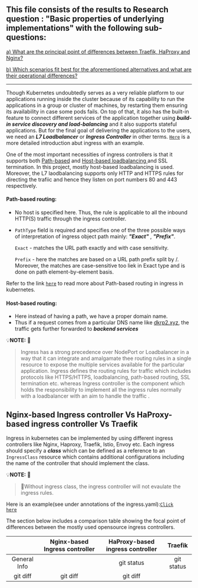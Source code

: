 ## This file consists of the results to Research question : "Basic properties of underlying implementations" with the following sub-questions:

<a href="https://github.com/dikshita-git/RP_Ingress_security-IPv4_and_IPv6/blob/main/K3s/Chapters/Results/5.1_Basic_properties_of_underlying_implementations.md#nginx-based-ingress-controller-vs-haproxy-based-ingress-controller-vs-traefik">a) What are the principal point of differences between Traefik, HaProxy and Nginx?</a>

<a href="">b) Which scenarios fit best for the aforementioned alternatives and what are their operational differences?</a>

***************************************************************************************************************************





Though Kubernetes undoubtedly serves as a very reliable platform to our applications running inside the cluster because of its capability to run the applications in a group or cluster of machines, by restarting them ensuring its availability in case some pods fails. On top of that, it also has the built-in feature to connect different services of the application  together using ***build-in service discovery and load-balancing*** and it also supports stateful applications. But for the final goal of delivering the applications to the users, we need an ***L7 Loadbalancer*** or ***Ingress Controller*** in other terms. <a href="https://github.com/dikshita-git/RP_Ingress_security-IPv4_and_IPv6/wiki/Ingress#introduction-to-ingress"><code>Here</code></a> is a more detailed introduction abut ingress with an example.

One of the most important necessities of ingress controllers is that it supports both <a href="https://github.com/dikshita-git/RP_Ingress_security-IPv4_and_IPv6/blob/main/K3s/Chapters/Results/5.1_Basic_properties_of_underlying_implementations.md#path-based-routing">Path-based</a> and <a href="">Host-based loadbalancing </a> and SSL termination. In this project, mostly host-based loadbalancing is used. Moreover, the L7 laodbalancing supports only HTTP and HTTPS rules for directing the trafiic and hence they listen on port numbers 80 and 443 respectively.

#### Path-based routing:

* No host is specified here. Thus, the rule is applicable to all the inbound HTTP(S) traffic through the ingress controller.
* <code>PathType</code> field is required and specifies one of the three possible ways of interpretation of ingress object path mainly: ***"Exact"*** , ***"Prefix"***.
  
  <code>Exact</code> - matches the URL path exactly and with case sensitivity.
  
  <code>Prefix</code> - here the matches are based on a URL path prefix split by /. Moreover, the matches are case-sensitive too liek in Exact type and is done on path element-by-element basis. 
  
Refer to the link <a href="https://github.com/dikshita-git/RP_Ingress_security-IPv4_and_IPv6/wiki/Ingress#path-based-routing"><code>here</code></a> to read more about Path-based routing in ingress in kubernetes.


#### Host-based routing:

* Here instead of having a path, we have a proper domain name.
* Thus if a request comes from a particular DNS name like <a href="https://dkrp2.xyz/">dkrp2.xyz</a>, the traffic gets further forwarded to ***backend services***


💡<b>NOTE:</b> 🔦
> Ingress has a strong precedence over NodePort or Loadbalancer in a way that it can integrate and amalgamate thee routing rules in a single resource to expose the multiple services available for the particular application.
> Ingress defines the routing rules for traffic which includes protocols like HTTPS/HTTPS, loadbalancing, path-based routing, SSL termination etc.  whereas Ingress controller is the component which holds the responsibility to implement all the ingress rules normally with a loadbalancer with an aim to handle the traffic .



## Nginx-based Ingress controller Vs HaProxy-based ingress controller Vs Traefik

Ingress in kubernetes can be implemented by using different ingress controllers like Nginx, Haproxy, Traefik, Istio, Envoy etc. Each ingress should specify a ***class*** which can be defined as a reference to an <code>IngressClass</code> resource which contains additional configurations including the name of the controller that should implement the class. 

💡<b>NOTE:</b> 🔦

> 🔴Without ingress class, the ingress controller will not evaulate the ingress rules.

Here is an example(see under annotations of the ingress.yaml):<a href="https://github.com/dikshita-git/RP_Ingress_security-IPv4_and_IPv6/blob/main/K3s/Demo/Certificate_with_k3s%2Bnginx/Ingress.yaml"><code>Click here</code></a> 

The section below includes a comparison table showing the focal point of differences between the mostly used opensource ingress controllers. 

|                      |Nginx-based Ingress controller      |    HaProxy-based ingress controller       | Traefik      |
|     :---:    |            :---:                    |     :---:                                 |  :---:        |
| General Info |    | git status     | git status    |
| git diff     | git diff       | git diff      |
